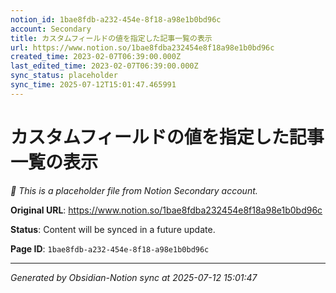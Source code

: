 ```yaml
---
notion_id: 1bae8fdb-a232-454e-8f18-a98e1b0bd96c
account: Secondary
title: カスタムフィールドの値を指定した記事一覧の表示
url: https://www.notion.so/1bae8fdba232454e8f18a98e1b0bd96c
created_time: 2023-02-07T06:39:00.000Z
last_edited_time: 2023-02-07T06:39:00.000Z
sync_status: placeholder
sync_time: 2025-07-12T15:01:47.465991
---
```


# カスタムフィールドの値を指定した記事一覧の表示

*🔄 This is a placeholder file from Notion Secondary account.*

**Original URL**: https://www.notion.so/1bae8fdba232454e8f18a98e1b0bd96c

**Status**: Content will be synced in a future update.

**Page ID**: `1bae8fdb-a232-454e-8f18-a98e1b0bd96c`

---

*Generated by Obsidian-Notion sync at 2025-07-12 15:01:47*
